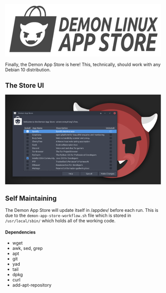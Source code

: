 ![Demon App Store Logo](images/app-store-logo.png)

Finally, the Demon App Store is here! This, technically, should work with any Debian 10 distribution.
## The Store UI
![Demon App Store Screenshot](images/screenshot-app-store.png)

## Self Maintaining
The Demon App Store will update itself in /appdev/ before each run. This is due to the ```demon-app-store-workflow.sh``` file which is stored in ```/usr/local/sbin/``` which holds all of the working code.

#### Dependencies
* wget
* awk, sed, grep
* apt
* git
* yad
* tail
* dpkg
* curl
* add-apt-repository
